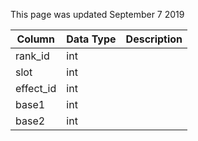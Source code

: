 This page was updated September 7 2019

| Column    | Data Type | Description |
| --------- | --------- | ----------- |
| rank_id   | int       |             |
| slot      | int       |             |
| effect_id | int       |             |
| base1     | int       |             |
| base2     | int       |             |